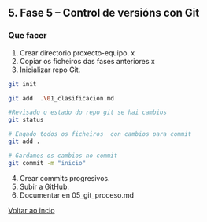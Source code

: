 ## 5. Fase 5 – Control de versións con Git

### Que facer

1. Crear directorio proxecto-equipo. x 
2. Copiar os ficheiros das fases anteriores x 
3. Inicializar repo Git.
```bash
git init

git add  .\01_clasificacion.md 

#Revisado o estado do repo git se hai cambios
git status

# Engado todos os ficheiros  con cambios para commit 
git add .

# Gardamos os cambios no commit 
git commit -m "inicio"

```
4. Crear commits progresivos.
5. Subir a GitHub.
6. Documentar en 05_git_proceso.md



[Voltar ao incio](README.MD)
